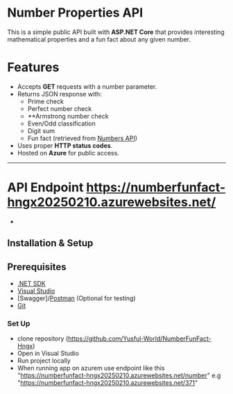 # Number Properties API

This is a simple public API built with **ASP.NET Core** that provides interesting mathematical properties and a fun fact about any given number.

# Features
- Accepts **GET** requests with a number parameter.
- Returns JSON response with:
  - Prime check
  - Perfect number check
  - **Armstrong number check
  - Even/Odd classification
  - Digit sum
  - Fun fact (retrieved from [Numbers API](http://numbersapi.com))
- Uses proper **HTTP status codes**.
- Hosted on **Azure** for public access.

---

# API Endpoint https://numberfunfact-hngx20250210.azurewebsites.net/
- 

## Installation & Setup
## Prerequisites
- [.NET SDK](https://dotnet.microsoft.com/en-us/download)
- [Visual Studio](https://visualstudio.microsoft.com/)
- [Swagger]/[Postman](https://www.postman.com/) (Optional for testing)
- [Git](https://git-scm.com/)

### Set Up
- clone repository (https://github.com/Yusful-World/NumberFunFact-Hngx)
- Open in Visual Studio
- Run project locally
- When running app on azurem use endpoint like this "https://numberfunfact-hngx20250210.azurewebsites.net/number" 
  e.g "https://numberfunfact-hngx20250210.azurewebsites.net/371"

